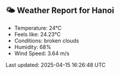 <!-- WEATHER-START -->
## 🌤 Weather Report for Hanoi

- Temperature: 24°C
- Feels like: 24.23°C
- Conditions: broken clouds
- Humidity: 68%
- Wind Speed: 3.64 m/s

Last updated: 2025-04-15 16:26:48 UTC
<!-- WEATHER-END -->
